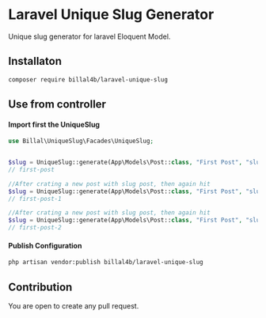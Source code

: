 # Laravel Unique Slug Generator
Unique slug generator for laravel Eloquent Model.

## Installaton

```sh
composer require billal4b/laravel-unique-slug
```

## Use from controller

#### Import first the UniqueSlug

```php
use Billal\UniqueSlug\Facades\UniqueSlug;
```

```php

$slug = UniqueSlug::generate(App\Models\Post::class, "First Post", "slug");
// first-post

//After crating a new post with slug post, then again hit
$slug = UniqueSlug::generate(App\Models\Post::class, "First Post", "slug");
// first-post-1

//After crating a new post with slug post, then again hit
$slug = UniqueSlug::generate(App\Models\Post::class, "First Post", "slug");
// first-post-2
```

#### Publish Configuration

```sh
php artisan vendor:publish billal4b/laravel-unique-slug
```

## Contribution
You are open to create any pull request.
